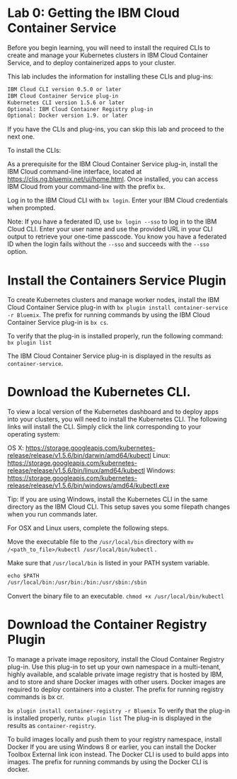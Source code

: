 # Lab 0: Getting the IBM Cloud Container Service


Before you begin learning, you will need to install the required CLIs to create and manage your Kubernetes clusters in IBM Cloud Container Service, and to deploy containerized apps to your cluster.

This lab includes the information for installing these CLIs and plug-ins:


``` txt
IBM Cloud CLI version 0.5.0 or later
IBM Cloud Container Service plug-in
Kubernetes CLI version 1.5.6 or later
Optional: IBM Cloud Container Registry plug-in
Optional: Docker version 1.9. or later
```

If you have the CLIs and plug-ins, you can skip this lab and proceed to the next one.


To install the CLIs:

As a prerequisite for the IBM Cloud Container Service plug-in, install the IBM Cloud command-line interface, located at https://clis.ng.bluemix.net/ui/home.html. Once installed, you can access IBM Cloud from your command-line with the prefix `bx`.

Log in to the IBM Cloud CLI with `bx login`. Enter your IBM Cloud credentials when prompted.



Note: If you have a federated ID, use `bx login --sso` to log in to the IBM Cloud CLI. Enter your user name and use the provided URL in your CLI output to retrieve your one-time passcode. You know you have a federated ID when the login fails without the `--sso` and succeeds with the `--sso` option.

# Install the Containers Service Plugin

To create Kubernetes clusters and manage worker nodes, install the IBM Cloud Container Service plug-in with `bx plugin install container-service -r Bluemix`. The prefix for running commands by using the IBM Cloud Container Service plug-in is `bx cs`.

To verify that the plug-in is installed properly, run the following command:
`bx plugin list`

The IBM Cloud Container Service plug-in is displayed in the results as `container-service`.


# Download the Kubernetes CLI.

To view a local version of the Kubernetes dashboard and to deploy apps into your clusters, you will need to install the Kubernetes CLI. The following links will install the CLI. Simply click the link corresponding to your operating system:

OS X: https://storage.googleapis.com/kubernetes-release/release/v1.5.6/bin/darwin/amd64/kubectl
Linux: https://storage.googleapis.com/kubernetes-release/release/v1.5.6/bin/linux/amd64/kubectl
Windows: https://storage.googleapis.com/kubernetes-release/release/v1.5.6/bin/windows/amd64/kubectl.exe

Tip: If you are using Windows, install the Kubernetes CLI in the same directory as the IBM Cloud CLI. This setup saves you some filepath changes when you run commands later.

For OSX and Linux users, complete the following steps.

Move the executable file to the `/usr/local/bin` directory with `mv /<path_to_file>/kubectl /usr/local/bin/kubectl` .

Make sure that `/usr/local/bin` is listed in your PATH system variable.

```txt
echo $PATH
/usr/local/bin:/usr/bin:/bin:/usr/sbin:/sbin
```
Convert the binary file to an executable. `chmod +x /usr/local/bin/kubectl`

# Download the Container Registry Plugin

To manage a private image repository, install the Cloud Container Registry plug-in. Use this plug-in to set up your own namespace in a multi-tenant, highly available, and scalable private image registry that is hosted by IBM, and to store and share Docker images with other users. Docker images are required to deploy containers into a cluster. The prefix for running registry commands is bx cr.


`bx plugin install container-registry -r Bluemix`
To verify that the plug-in is installed properly, run`bx plugin list`
The plug-in is displayed in the results as `container-registry`.

To build images locally and push them to your registry namespace, install Docker If you are using Windows 8 or earlier, you can install the Docker Toolbox External link icon instead. The Docker CLI is used to build apps into images. The prefix for running commands by using the Docker CLI is docker.
